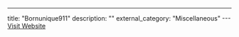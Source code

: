 ---
title: "Bornunique911"
description: ""
external_category: "Miscellaneous"
---[Visit Website](https://github.com/Bornunique911)

